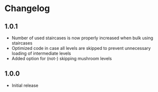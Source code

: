 # Changelog

## 1.0.1
- Number of used staircases is now properly increased when bulk using staircases
- Optimized code in case all levels are skipped to prevent unnecessary loading of intermediate levels
- Added option for (not-) skipping mushroom levels

## 1.0.0
- Initial release
